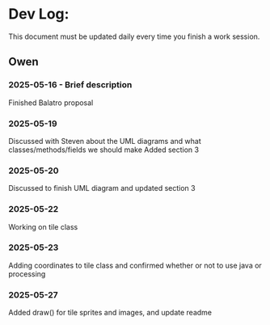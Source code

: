 # Dev Log:

This document must be updated daily every time you finish a work session.

## Owen 

### 2025-05-16 - Brief description
Finished Balatro proposal

### 2025-05-19
Discussed with Steven about the UML diagrams and what classes/methods/fields we should make
Added section 3


### 2025-05-20
Discussed to finish UML diagram and updated section 3 

### 2025-05-22
Working on tile class

### 2025-05-23
Adding coordinates to tile class and confirmed whether or not to use java or processing

### 2025-05-27
Added draw() for tile sprites and images, and update readme
